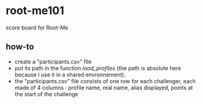 # root-me101
score board for Root-Me

## how-to
 * create a "participants.csv" file 
 * put its path in the function *load_profiles* (the path is absolute here because I use it in a shared envronnement).
 * the "participants.csv" file consists of one row for each challenger, each made of 4 columns : profile name, real name, alias displayed, points at the start of the challenge
